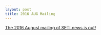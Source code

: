 ```yaml
---
layout: post
title: 2016 AUG Mailing
---
```


[The 2016 August mailing of SETI.news is out!](http://us6.campaign-archive2.com/?u=d896005c207438af0297357d5&id=2dec5c56ac)


